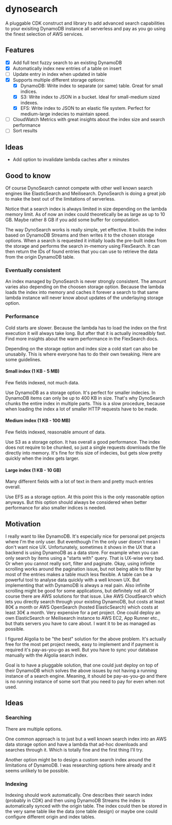 # dynosearch

A pluggable CDK construct and library to add advanced search capabilities to your exisiting DynamoDB instance all serverless and pay as you go using the finest selection of AWS services.

## Features

- [x] Add full text fuzzy search to an existing DynamoDB
- [x] Automatically index new entries of a table on insert
- [ ] Update entry in index when updated in table
- [x] Supports multiple different storage options:
  - [x] DynamoDB: Write index to separate (or same) table. Great for small indices.
  - [x] S3: Write index to JSON in a bucket. Ideal for small-medium sized indexes.
  - [x] EFS: Write index to JSON to an elastic file system. Perfect for medium-large indecies to maintain speed.
- [ ] CloudWatch Metrics with great insights about the index size and search performance
- [ ] Sort results

## Ideas

- Add option to invalidate lambda caches after x minutes

## Good to know

Of course DynoSearch cannot compete with other well known search engines like ElasticSearch and Meilisearch. DynoSearch is doing a great job to make the best out of the limitations of serverless.

Notice that a search index is always limited in size depending on the lambda memory limit. As of now an index could theoretically be as large as up to 10 GB. Maybe rather 8 GB if you add some buffer for computation.

The way DynoSearch works is really simple, yet effective. It builds the index based on DynamoDB Streams and then writes it to the chosen storage options.
When a search is requested it initially loads the pre-built index from the storage and performs the search in-memory using FlexSearch. It can then return the IDs of found entries that you can use to retrieve the data from the origin DynamoDB table.

### Eventually consistent

An index managed by DynoSearch is never strongly consistent. The amount varies also depending on the choosen storage option.
Because the lambda loads the index into memory and caches it forever a search to that same lambda instance will never know about updates of the underlaying storage option.

### Performance

Cold starts are slower. Because the lambda has to load the index on the first execution it will always take long. But after that it is actually increadibly fast. Find more insights about the warm performance in the FlexSearch docs.

Depending on the storage option and index size a cold start can also be unusabily. This is where everyone has to do their own tweaking.
Here are some guidelines.

#### Small index (1 KB - 5 MB)

Few fields indexed, not much data.

Use DynamoDB as a storage option. It's perfect for smaller indecies. In DynamoDB items can only be up to 400 KB in size. That's why DynoSearch chunks the entire index in multiple parts. This is a slow procedure, because when loading the index a lot of smaller HTTP requests have to be made.

#### Medium index (1 KB - 100 MB)

Few fields indexed, reasonable amount of data.

Use S3 as a storage option. It has overall a good performance. The index does not require to be chunked, so just a single requests downloads the file directly into memory.
It's fine for this size of indecies, but gets slow pretty quickly when the index gets larger.

#### Large index (1 KB - 10 GB)

Many different fields with a lot of text in them and pretty much entries overall.

Use EFS as a storage option. At this point this is the only reasonable option anyways. But this option should always be considered when better performance for also smaller indices is needed.

## Motivation

I really want to like DynamoDB. It's especially nice for personal pet projects where I'm the only user. But eventhough I'm the only user doesn't mean I don't want nice UX. Unfortunately, sometimes it shows in the UX that a backend is using DynamoDB as a data store. For example when you can only search by items using a "starts with" query. That is UX-wise very bad.
Or when you cannot really sort, filter and paginate. Okay, using infinite scrolling works around the pagination issue, but not being able to filter by most of the entries makes a table much less flexible. A table can be a powerful tool to analyse data quickly with a well known UX. But implementing that with DynamoDB is always a real pain. Also infinite scrolling might be good for some applications, but definitely not all.
Of course there are AWS solutions for that issue. Like AWS CloudSearch which lets you directly search through your existing DynamoDB, but costs at least 80€ a month or AWS OpenSearch (hosted ElasticSearch) which costs at least 30€ a month. Very expensive for a pet project.
One could deploy an own ElasticSearch or Meilisearch instance to AWS EC2, App Runner etc., but thats servers you have to care about. I want it to be as managed as possible.

I figured Algolia to be "the best" solution for the above problem. It's actually free for the most pet project needs, easy to implement and if payment is required it's pay-as-you-go as well.
But you have to sync your database manually with the Algolia search index.

Goal is to have a pluggable solution, that one could just deploy on top of their DynamoDB which solves the above issues by not having a running instance of a search engine. Meaning, it should be pay-as-you-go and there is no running instance of some sort that you need to pay for even when not used.

## Ideas

### Searching

There are multiple options.

One common approach is to just but a well known search index into an AWS data storage option and have a lambda that ad-hoc downloads and searches through it.
Which is totally fine and the first thing I'll try.

Another option might be to design a custom search index around the limitations of DynamoDB. I was researching options here already and it seems unlikely to be possible.

### Indexing

Indexing should work automatically. One describes their search index (probably in CDK) and then using DynamoDB Streams the index is automatically synced with the origin table.
The index could then be stored in the very same table like the data (one table design) or maybe one could configure different origin and index tables.
